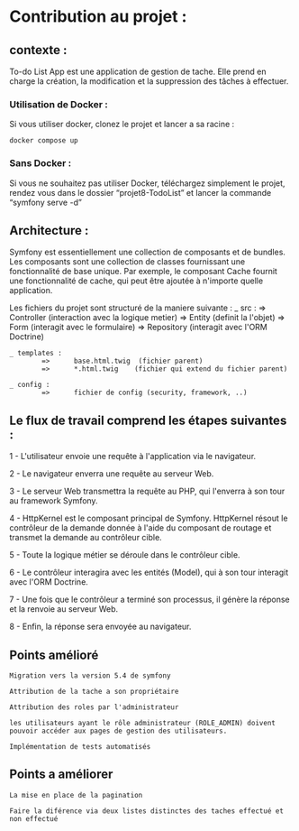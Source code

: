 # Contribution au projet :

## contexte :

To-do List App est une application de gestion de tache. Elle prend en charge la création, la modification et la suppression des tâches à effectuer.

### Utilisation de Docker :

Si vous utiliser docker, clonez le projet et lancer a sa racine :

````
docker compose up
````

### Sans Docker :

Si vous ne souhaitez pas utiliser Docker, téléchargez simplement le projet,
rendez vous dans le dossier “projet8-TodoList” et lancer la commande “symfony serve -d”

## Architecture : 

Symfony est essentiellement une collection de composants et de bundles. Les composants sont une collection de classes fournissant une fonctionnalité de base unique. Par exemple, le composant Cache fournit une fonctionnalité de cache, qui peut être ajoutée à n'importe quelle application.

Les fichiers du projet sont structuré de la maniere suivante :
    _ src :
            =>      Controller  (interaction avec la logique metier)
            =>      Entity      (definit la l'objet)
            =>      Form        (interagit avec le formulaire)
            =>      Repository  (interagit avec l'ORM Doctrine)

    _ templates : 
            =>      base.html.twig  (fichier parent)
            =>      *.html.twig    (fichier qui extend du fichier parent)
    
    _ config :
            =>      fichier de config (security, framework, ..)

## Le flux de travail comprend les étapes suivantes :

1 - L'utilisateur envoie une requête à l'application via le navigateur.

2 - Le navigateur enverra une requête au serveur Web.

3 - Le serveur Web transmettra la requête au PHP, qui l'enverra à son tour au framework Symfony.

4 - HttpKernel est le composant principal de Symfony. HttpKernel résout le contrôleur de la demande donnée à l'aide du composant de routage et transmet la demande au contrôleur cible.

5 - Toute la logique métier se déroule dans le contrôleur cible.

6 - Le contrôleur interagira avec les entités (Model), qui à son tour interagit avec l'ORM Doctrine.

7 - Une fois que le contrôleur a terminé son processus, il génère la réponse et la renvoie au serveur Web.

8 - Enfin, la réponse sera envoyée au navigateur.



## Points amélioré

````
Migration vers la version 5.4 de symfony
````
````
Attribution de la tache a son propriétaire 
````
````
Attribution des roles par l'administrateur
````
````
les utilisateurs ayant le rôle administrateur (ROLE_ADMIN) doivent pouvoir accéder aux pages de gestion des utilisateurs.
````
````
Implémentation de tests automatisés
````

## Points a améliorer


````
La mise en place de la pagination
````
````
Faire la diférence via deux listes distinctes des taches effectué et non effectué
````


